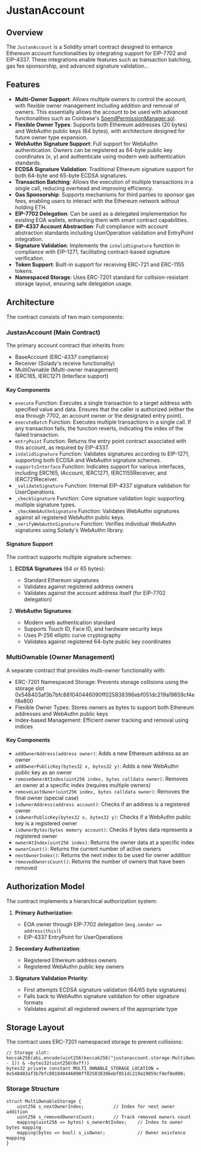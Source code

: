 # JustanAccount

## Overview

The `JustanAccount` is a Solidity smart contract designed to enhance Ethereum account functionalities by integrating support for EIP-7702 and EIP-4337. These integrations enable features such as transaction batching, gas fee sponsorship, and advanced signature validation...

## Features

- **Multi-Owner Support**: Allows multiple owners to control the account, with flexible owner management including addition and removal of owners. This essentially allows the account to be used with advanced functionalities such as Coinbase's [SpendPermissionManager.sol](https://github.com/coinbase/spend-permissions).
- **Flexible Owner Types**: Supports both Ethereum addresses (20 bytes) and WebAuthn public keys (64 bytes), with architecture designed for future owner type expansion.
- **WebAuthn Signature Support**: Full support for WebAuthn authentication. Owners can be registered as 64-byte public key coordinates (x, y) and authenticate using modern web authentication standards.
- **ECDSA Signature Validation**: Traditional Ethereum signature support for both 64-byte and 65-byte ECDSA signatures.
- **Transaction Batching**: Allows the execution of multiple transactions in a single call, reducing overhead and improving efficiency.
- **Gas Sponsorship**: Supports mechanisms for third parties to sponsor gas fees, enabling users to interact with the Ethereum network without holding ETH.​
- **EIP-7702 Delegation**: Can be used as a delegated implementation for existing EOA wallets, enhancing them with smart contract capabilities.
- **EIP-4337 Account Abstraction**: Full compliance with account abstraction standards including UserOperation validation and EntryPoint integration.
- **Signature Validation**: Implements the `isValidSignature` function in compliance with EIP-1271, facilitating contract-based signature verification.
- **Token Support**: Built-in support for receiving ERC-721 and ERC-1155 tokens.
- **Namespaced Storage**: Uses ERC-7201 standard for collision-resistant storage layout, ensuring safe delegation usage.

## Architecture

The contract consists of two main components:

### JustanAccount (Main Contract)

The primary account contract that inherits from:

- BaseAccount (ERC-4337 compliance)
- Receiver (Solady's receive functionality)
- MultiOwnable (Multi-owner management)
- IERC165, IERC1271 (Interface support)

#### Key Components

- `execute` Function: Executes a single transaction to a target address with specified value and data. Ensures that the caller is authorized (either the eoa through 7702, an account owner or the designated entry point).
- `executeBatch` Function: Executes multiple transactions in a single call. If any transaction fails, the function reverts, indicating the index of the failed transaction.
- `entryPoint` Function: Returns the entry point contract associated with this account, as required by EIP-4337.
- `isValidSignature` Function: Validates signatures according to EIP-1271, supporting both ECDSA and WebAuthn signature schemes.
- `supportsInterface` Function: Indicates support for various interfaces, including ERC165, IAccount, IERC1271, IERC1155Receiver, and IERC721Receiver.
- `_validateSignature` Function: Internal EIP-4337 signature validation for UserOperations.
- `_checkSignature` Function: Core signature validation logic supporting multiple signature types.
- `_checkWebAuthnSignature` Function: Validates WebAuthn signatures against all registered WebAuthn public keys.
- `_verifyWebAuthnSignature` Function: Verifies individual WebAuthn signatures using Solady's WebAuthn library.

#### Signature Support

The contract supports multiple signature schemes:

1. **ECDSA Signatures** (64 or 65 bytes):
   - Standard Ethereum signatures
   - Validates against registered address owners
   - Validates against the account address itself (for EIP-7702 delegation)

2. **WebAuthn Signatures**:
   - Modern web authentication standard
   - Supports Touch ID, Face ID, and hardware security keys
   - Uses P-256 elliptic curve cryptography
   - Validates against registered 64-byte public key coordinates

### MultiOwnable (Owner Management)

A separate contract that provides multi-owner functionality with:

- ERC-7201 Namespaced Storage: Prevents storage collisions using the storage slot 0x548403af3b7bfc881040446090ff025838396ebf051dc219a19859cf4ef8e800
- Flexible Owner Types: Stores owners as bytes to support both Ethereum addresses and WebAuthn public keys
- Index-based Management: Efficient owner tracking and removal using indices

#### Key Components

- `addOwnerAddress(address owner)`: Adds a new Ethereum address as an owner
- `addOwnerPublicKey(bytes32 x, bytes32 y)`: Adds a new WebAuthn public key as an owner
- `removeOwnerAtIndex(uint256 index, bytes calldata owner)`: Removes an owner at a specific index (requires multiple owners)
- `removeLastOwner(uint256 index, bytes calldata owner)`: Removes the final owner (special case)
- `isOwnerAddress(address account)`: Checks if an address is a registered owner
- `isOwnerPublicKey(bytes32 x, bytes32 y)`: Checks if a WebAuthn public key is a registered owner
- `isOwnerBytes(bytes memory account)`: Checks if bytes data represents a registered owner
- `ownerAtIndex(uint256 index)`: Returns the owner data at a specific index
- `ownerCount()`: Returns the current number of active owners
- `nextOwnerIndex()`: Returns the next index to be used for owner addition
- `removedOwnersCount()`: Returns the number of owners that have been removed

## Authorization Model

The contract implements a hierarchical authorization system:

1. **Primary Authorization**: 
   - EOA owner through EIP-7702 delegation (`msg.sender == address(this)`)
   - EIP-4337 EntryPoint for UserOperations

2. **Secondary Authorization**:
   - Registered Ethereum address owners
   - Registered WebAuthn public key owners

3. **Signature Validation Priority**:
   - First attempts ECDSA signature validation (64/65 byte signatures)
   - Falls back to WebAuthn signature validation for other signature formats
   - Validates against all registered owners of the appropriate type

## Storage Layout

The contract uses ERC-7201 namespaced storage to prevent collisions:

```solidity
// Storage slot: keccak256(abi.encode(uint256(keccak256("justanaccount.storage.MultiOwnable")) - 1)) & ~bytes32(uint256(0xff))
bytes32 private constant MULTI_OWNABLE_STORAGE_LOCATION = 0x548403af3b7bfc881040446090ff025838396ebf051dc219a19859cf4ef8e800;
```

### Storage Structure

```solidity
struct MultiOwnableStorage {
    uint256 s_nextOwnerIndex;           // Index for next owner addition
    uint256 s_removedOwnersCount;       // Track removed owners count
    mapping(uint256 => bytes) s_ownerAtIndex;    // Index to owner bytes mapping
    mapping(bytes => bool) s_isOwner;            // Owner existence mapping
}
```